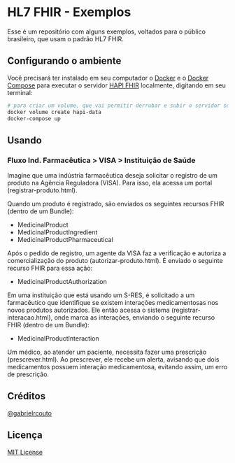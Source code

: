 # HL7 FHIR - Exemplos

Esse é um repositório com alguns exemplos, voltados para o público brasileiro, que usam o padrão HL7 FHIR.

## Configurando o ambiente

Você precisará ter instalado em seu computador o [Docker](https://www.docker.com/products/docker-desktop) e o [Docker Compose](https://docs.docker.com/compose/install/) para executar o servidor [HAPI FHIR](https://hapifhir.io/hapi-fhir/docs/server_jpa/introduction.html) localmente, digitando em seu terminal:

```bash
# para criar um volume, que vai permitir derrubar e subir o servidor sem perder dados
docker volume create hapi-data
docker-compose up
```

## Usando

### Fluxo Ind. Farmacêutica > VISA > Instituição de Saúde

Imagine que uma indústria farmacêutica deseja solicitar o registro de um produto na Agência Reguladora (VISA). Para isso, ela acessa um portal (registrar-produto.html).

Quando um produto é registrado, são enviados os seguintes recursos FHIR (dentro de um Bundle):

- MedicinalProduct
- MedicinalProductIngredient
- MedicinalProductPharmaceutical

Após o pedido de registro, um agente da VISA faz a verificação e autoriza a comercialização do produto (autorizar-produto.html). É enviado o seguinte recurso FHIR para essa ação:

- MedicinalProductAuthorization

Em uma instituição que está usando um S-RES, é solicitado a um farmacêutico que identifique se existem interações medicamentosas nos novos produtos autorizados. Ele então acessa o sistema (registrar-interacao.html), onde marca as interações, enviando o seguinte recurso FHIR (dentro de um Bundle):

- MedicinalProductInteraction

Um médico, ao atender um paciente, necessita fazer uma prescrição (prescrever.html). Ao prescrever, ele recebe um alerta, avisando que dois medicamentos possuem interação medicamentosa, evitando assim, um erro de prescrição.

## Créditos

[@gabrielrcouto](http://www.twitter.com/gabrielrcouto)

## Licença

[MIT License](http://gabrielrcouto.mit-license.org/)